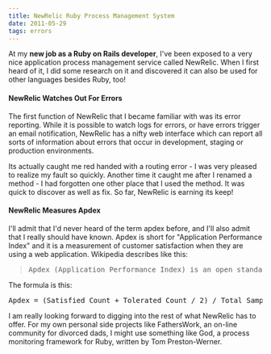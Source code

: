 ```yaml
---
title: NewRelic Ruby Process Management System
date: 2011-05-29
tags: errors
---
```

At my **new job as a Ruby on Rails developer**, I've been exposed to a very nice application process management service called NewRelic. When I first heard of it, I did some research on it and discovered it can also be used for other languages besides Ruby, too!

#### NewRelic Watches Out For Errors

The first function of NewRelic that I became familiar with was its error reporting. While it is possible to watch logs for errors, or have errors trigger an email notification, NewRelic has a nifty web interface which can report all sorts of information about errors that occur in development, staging or production environments.

Its actually caught me red handed with a routing error - I was very pleased to realize my fault so quickly. Another time it caught me after I renamed a method - I had forgotten one other place that I used the method. It was quick to discover as well as fix. So far, NewRelic is earning its keep!

#### NewRelic Measures Apdex

I'll admit that I'd never heard of the term apdex before, and I'll also admit that I really should have known. Apdex is short for "Application Performance Index" and it is a measurement of customer satisfaction when they are using a web application. Wikipedia describes like this:

<blockquote class="svxlb"><pre>
Apdex (Application Performance Index) is an open standard developed by an alliance of companies. It defines a standard method for reporting and comparing the performance of software applications in computing. Its purpose is to convert measurements into insights about user satisfaction, by specifying a uniform way to analyze and report on the degree to which measured performance meets user expectations.
</pre></blockquote>

The formula is this:

<pre class="terminal">
Apdex = (Satisfied Count + Tolerated Count / 2) / Total Samples
</pre>

I am really looking forward to digging into the rest of what NewRelic has to offer. For my own personal side projects like FathersWork, an on-line community for divorced dads, I might use something like God, a process monitoring framework for Ruby, written by Tom Preston-Werner.

